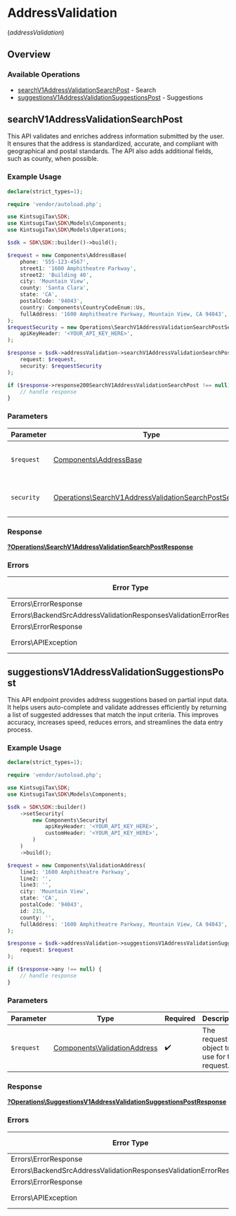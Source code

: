 # AddressValidation
(*addressValidation*)

## Overview

### Available Operations

* [searchV1AddressValidationSearchPost](#searchv1addressvalidationsearchpost) - Search
* [suggestionsV1AddressValidationSuggestionsPost](#suggestionsv1addressvalidationsuggestionspost) - Suggestions

## searchV1AddressValidationSearchPost

This API validates and enriches address information
    submitted by the user. It ensures that the address is standardized, accurate,
    and compliant with geographical and postal standards.
    The API also adds additional fields, such as county, when possible.

### Example Usage

<!-- UsageSnippet language="php" operationID="search_v1_address_validation_search_post" method="post" path="/v1/address_validation/search" -->
```php
declare(strict_types=1);

require 'vendor/autoload.php';

use KintsugiTax\SDK;
use KintsugiTax\SDK\Models\Components;
use KintsugiTax\SDK\Models\Operations;

$sdk = SDK\SDK::builder()->build();

$request = new Components\AddressBase(
    phone: '555-123-4567',
    street1: '1600 Amphitheatre Parkway',
    street2: 'Building 40',
    city: 'Mountain View',
    county: 'Santa Clara',
    state: 'CA',
    postalCode: '94043',
    country: Components\CountryCodeEnum::Us,
    fullAddress: '1600 Amphitheatre Parkway, Mountain View, CA 94043',
);
$requestSecurity = new Operations\SearchV1AddressValidationSearchPostSecurity(
    apiKeyHeader: '<YOUR_API_KEY_HERE>',
);

$response = $sdk->addressValidation->searchV1AddressValidationSearchPost(
    request: $request,
    security: $requestSecurity
);

if ($response->response200SearchV1AddressValidationSearchPost !== null) {
    // handle response
}
```

### Parameters

| Parameter                                                                                                                        | Type                                                                                                                             | Required                                                                                                                         | Description                                                                                                                      |
| -------------------------------------------------------------------------------------------------------------------------------- | -------------------------------------------------------------------------------------------------------------------------------- | -------------------------------------------------------------------------------------------------------------------------------- | -------------------------------------------------------------------------------------------------------------------------------- |
| `$request`                                                                                                                       | [Components\AddressBase](../../Models/Components/AddressBase.md)                                                                 | :heavy_check_mark:                                                                                                               | The request object to use for the request.                                                                                       |
| `security`                                                                                                                       | [Operations\SearchV1AddressValidationSearchPostSecurity](../../Models/Operations/SearchV1AddressValidationSearchPostSecurity.md) | :heavy_check_mark:                                                                                                               | The security requirements to use for the request.                                                                                |

### Response

**[?Operations\SearchV1AddressValidationSearchPostResponse](../../Models/Operations/SearchV1AddressValidationSearchPostResponse.md)**

### Errors

| Error Type                                                         | Status Code                                                        | Content Type                                                       |
| ------------------------------------------------------------------ | ------------------------------------------------------------------ | ------------------------------------------------------------------ |
| Errors\ErrorResponse                                               | 401                                                                | application/json                                                   |
| Errors\BackendSrcAddressValidationResponsesValidationErrorResponse | 422                                                                | application/json                                                   |
| Errors\ErrorResponse                                               | 500                                                                | application/json                                                   |
| Errors\APIException                                                | 4XX, 5XX                                                           | \*/\*                                                              |

## suggestionsV1AddressValidationSuggestionsPost

This API endpoint provides address suggestions based on
    partial input data. It helps users auto-complete and validate addresses efficiently
    by returning a list of suggested addresses that match the input criteria.
    This improves accuracy, increases speed, reduces errors,
    and streamlines the data entry process.

### Example Usage

<!-- UsageSnippet language="php" operationID="suggestions_v1_address_validation_suggestions_post" method="post" path="/v1/address_validation/suggestions" -->
```php
declare(strict_types=1);

require 'vendor/autoload.php';

use KintsugiTax\SDK;
use KintsugiTax\SDK\Models\Components;

$sdk = SDK\SDK::builder()
    ->setSecurity(
        new Components\Security(
            apiKeyHeader: '<YOUR_API_KEY_HERE>',
            customHeader: '<YOUR_API_KEY_HERE>',
        )
    )
    ->build();

$request = new Components\ValidationAddress(
    line1: '1600 Amphitheatre Parkway',
    line2: '',
    line3: '',
    city: 'Mountain View',
    state: 'CA',
    postalCode: '94043',
    id: 215,
    county: '',
    fullAddress: '1600 Amphitheatre Parkway, Mountain View, CA 94043',
);

$response = $sdk->addressValidation->suggestionsV1AddressValidationSuggestionsPost(
    request: $request
);

if ($response->any !== null) {
    // handle response
}
```

### Parameters

| Parameter                                                                    | Type                                                                         | Required                                                                     | Description                                                                  |
| ---------------------------------------------------------------------------- | ---------------------------------------------------------------------------- | ---------------------------------------------------------------------------- | ---------------------------------------------------------------------------- |
| `$request`                                                                   | [Components\ValidationAddress](../../Models/Components/ValidationAddress.md) | :heavy_check_mark:                                                           | The request object to use for the request.                                   |

### Response

**[?Operations\SuggestionsV1AddressValidationSuggestionsPostResponse](../../Models/Operations/SuggestionsV1AddressValidationSuggestionsPostResponse.md)**

### Errors

| Error Type                                                         | Status Code                                                        | Content Type                                                       |
| ------------------------------------------------------------------ | ------------------------------------------------------------------ | ------------------------------------------------------------------ |
| Errors\ErrorResponse                                               | 401                                                                | application/json                                                   |
| Errors\BackendSrcAddressValidationResponsesValidationErrorResponse | 422                                                                | application/json                                                   |
| Errors\ErrorResponse                                               | 500                                                                | application/json                                                   |
| Errors\APIException                                                | 4XX, 5XX                                                           | \*/\*                                                              |